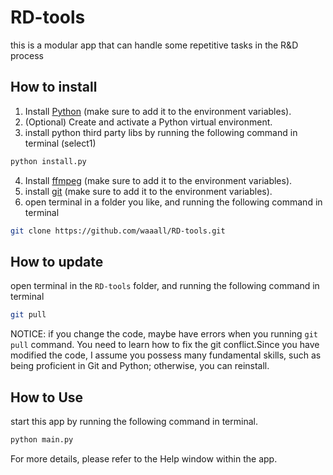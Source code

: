 # RD-tools

this is a modular app that can handle some repetitive tasks in the R&amp;D process

## How to install

1. Install [Python](https://www.python.org/downloads/) (make sure to add it to the environment variables).
2. (Optional) Create and activate a Python virtual environment.
3. install python third party libs by running the following command in terminal (select1)

```bash
python install.py
```

4. Install [ffmpeg](https://www.ffmpeg.org/download.html) (make sure to add it to the environment variables).
5. install [git](https://git-scm.com/downloads) (make sure to add it to the environment variables).
6. open terminal in a folder you like, and running the following command in terminal

```bash
git clone https://github.com/waaall/RD-tools.git
```

## How to update

open terminal in the `RD-tools` folder, and running the following command in terminal

```bash
git pull
```

NOTICE: if you change the code, maybe have errors when you running `git pull` command. You need to learn how to fix the git conflict.Since you have modified the code, I assume you possess many fundamental skills, such as being proficient in Git and Python; otherwise, you can reinstall.

## How to Use

 start this app by running the following command in terminal. 

```bash
python main.py
```

For more details, please refer to the Help window within the app.
